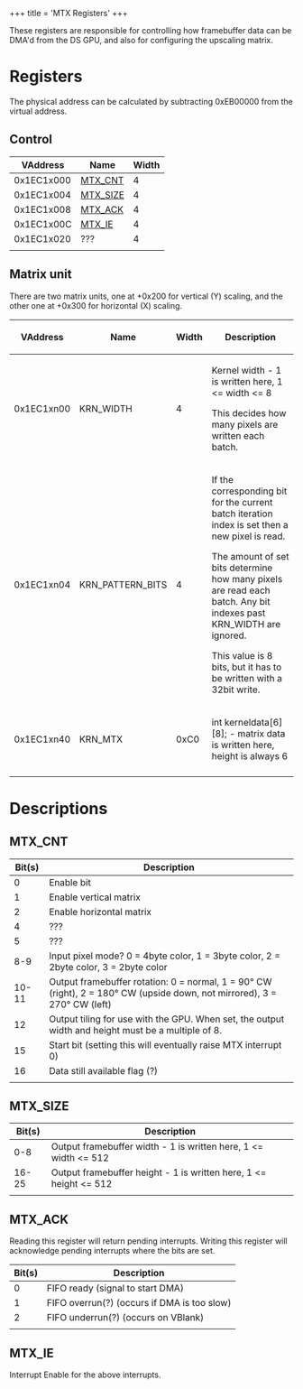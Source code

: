 +++
title = 'MTX Registers'
+++

These registers are responsible for controlling how framebuffer data can
be DMA'd from the DS GPU, and also for configuring the upscaling matrix.

# Registers

The physical address can be calculated by subtracting 0xEB00000 from the
virtual address.

## Control

| VAddress   | Name                             | Width |
|------------|----------------------------------|-------|
| 0x1EC1x000 | [MTX_CNT](#mtx_cnt "wikilink")   | 4     |
| 0x1EC1x004 | [MTX_SIZE](#mtx_size "wikilink") | 4     |
| 0x1EC1x008 | [MTX_ACK](#mtx_ack "wikilink")   | 4     |
| 0x1EC1x00C | [MTX_IE](#mtx_ie "wikilink")     | 4     |
| 0x1EC1x020 | ???                              | 4     |
|            |                                  |       |

## Matrix unit

There are two matrix units, one at +0x200 for vertical (Y) scaling, and
the other one at +0x300 for horizontal (X) scaling.

<table>
<thead>
<tr class="header">
<th><p>VAddress</p></th>
<th><p>Name</p></th>
<th><p>Width</p></th>
<th><p>Description</p></th>
</tr>
</thead>
<tbody>
<tr class="odd">
<td><p>0x1EC1xn00</p></td>
<td><p>KRN_WIDTH</p></td>
<td><p>4</p></td>
<td><p>Kernel width - 1 is written here, 1 &lt;= width &lt;= 8</p>
<p>This decides how many pixels are written each batch.</p></td>
</tr>
<tr class="even">
<td><p>0x1EC1xn04</p></td>
<td><p>KRN_PATTERN_BITS</p></td>
<td><p>4</p></td>
<td><p>If the corresponding bit for the current batch iteration index is
set then a new pixel is read.</p>
<p>The amount of set bits determine how many pixels are read each batch.
Any bit indexes past KRN_WIDTH are ignored.</p>
<p>This value is 8 bits, but it has to be written with a 32bit
write.</p></td>
</tr>
<tr class="odd">
<td><p>0x1EC1xn40</p></td>
<td><p>KRN_MTX</p></td>
<td><p>0xC0</p></td>
<td><p>int kerneldata[6][8]; - matrix data is written here, height is
always 6</p></td>
</tr>
<tr class="even">
<td></td>
<td></td>
<td></td>
<td></td>
</tr>
</tbody>
</table>

# Descriptions

## MTX_CNT

| Bit(s) | Description                                                                                                              |
|--------|--------------------------------------------------------------------------------------------------------------------------|
| 0      | Enable bit                                                                                                               |
| 1      | Enable vertical matrix                                                                                                   |
| 2      | Enable horizontal matrix                                                                                                 |
| 4      | ???                                                                                                                      |
| 5      | ???                                                                                                                      |
| 8-9    | Input pixel mode? 0 = 4byte color, 1 = 3byte color, 2 = 2byte color, 3 = 2byte color                                     |
| 10-11  | Output framebuffer rotation: 0 = normal, 1 = 90° CW (right), 2 = 180° CW (upside down, not mirrored), 3 = 270° CW (left) |
| 12     | Output tiling for use with the GPU. When set, the output width and height must be a multiple of 8.                       |
| 15     | Start bit (setting this will eventually raise MTX interrupt 0)                                                           |
| 16     | Data still available flag (?)                                                                                            |
|        |                                                                                                                          |

## MTX_SIZE

| Bit(s) | Description                                                         |
|--------|---------------------------------------------------------------------|
| 0-8    | Output framebuffer width - 1 is written here, 1 \<= width \<= 512   |
| 16-25  | Output framebuffer height - 1 is written here, 1 \<= height \<= 512 |
|        |                                                                     |

## MTX_ACK

Reading this register will return pending interrupts. Writing this
register will acknowledge pending interrupts where the bits are set.

| Bit(s) | Description                                 |
|--------|---------------------------------------------|
| 0      | FIFO ready (signal to start DMA)            |
| 1      | FIFO overrun(?) (occurs if DMA is too slow) |
| 2      | FIFO underrun(?) (occurs on VBlank)         |
|        |                                             |

## MTX_IE

Interrupt Enable for the above interrupts.